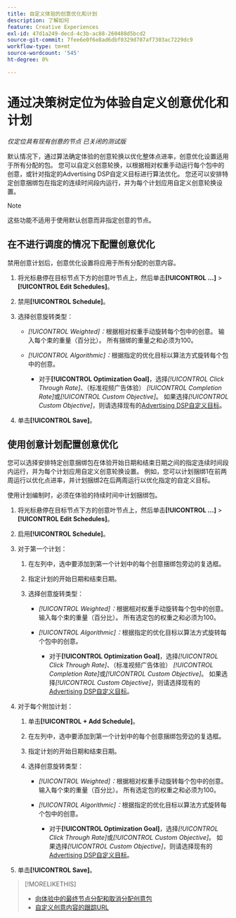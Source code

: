 ```yaml
---
title: 自定义体验的创意优化和计划
description: 了解如何
feature: Creative Experiences
exl-id: 47d1a249-decd-4c3b-ac88-260488d5bcd2
source-git-commit: 7fee6e0f6e8ad6dbf0329d707af7303ac7229dc9
workflow-type: tm+mt
source-wordcount: '545'
ht-degree: 0%

---
```


# 通过决策树定位为体验自定义创意优化和计划

*仅定位具有现有创意的节点*
*已关闭的测试版*

默认情况下，通过算法确定体验的创意轮换以优化整体点进率，创意优化设置适用于所有分配的包。 您可以自定义创意轮换，以根据相对权重手动运行每个包中的创意，或针对指定的Advertising DSP自定义目标进行算法优化。 您还可以安排特定创意捆绑包在指定的连续时间段内运行，并为每个计划应用自定义创意轮换设置。

>[!NOTE]
>
>这些功能不适用于使用默认创意而非指定创意的节点。

## 在不进行调度的情况下配置创意优化

禁用创意计划后，创意优化设置将应用于所有分配的创意内容。

1. 将光标悬停在目标节点下方的创意叶节点上，然后单击&#x200B;**[!UICONTROL ...]** > **[!UICONTROL Edit Schedules]**。

1. 禁用&#x200B;**[!UICONTROL Schedule]**。

1. 选择创意旋转类型：

   * *[!UICONTROL Weighted]：*&#x200B;根据相对权重手动旋转每个包中的创意。 输入每个束的重量（百分比）。 所有捆绑的重量之和必须为100。

   * *[!UICONTROL Algorithmic]：*&#x200B;根据指定的优化目标以算法方式旋转每个包中的创意。

      * 对于&#x200B;**[!UICONTROL Optimization Goal]**，选择&#x200B;*[!UICONTROL Click Through Rate]*、（标准视频广告体验） *[!UICONTROL Completion Rate]*&#x200B;或&#x200B;*[!UICONTROL Custom Objective]*。  如果选择&#x200B;*[!UICONTROL Custom Objective]*，则请选择现有的[Advertising DSP自定义目标](/help/dsp/optimization/custom-goal.md)。

1. 单击&#x200B;**[!UICONTROL Save]**。

## 使用创意计划配置创意优化

您可以选择安排特定创意捆绑包在体验开始日期和结束日期之间的指定连续时间段内运行，并为每个计划应用自定义创意轮换设置。 例如，您可以计划捆绑1在前两周运行以优化点进率，并计划捆绑2在后两周运行以优化指定的自定义目标。

使用计划编制时，必须在体验的持续时间中计划捆绑包。

1. 将光标悬停在目标节点下方的创意叶节点上，然后单击&#x200B;**[!UICONTROL ...]** > **[!UICONTROL Edit Schedules]**。

1. 启用&#x200B;**[!UICONTROL Schedule]**。

1. 对于第一个计划：

   1. 在左列中，选中要添加到第一个计划中的每个创意捆绑包旁边的复选框。

   1. 指定计划的开始日期和结束日期。

   1. 选择创意旋转类型：

      * *[!UICONTROL Weighted]：*&#x200B;根据相对权重手动旋转每个包中的创意。 输入每个束的重量（百分比）。 所有选定包的权重之和必须为100。

      * *[!UICONTROL Algorithmic]：*&#x200B;根据指定的优化目标以算法方式旋转每个包中的创意。

         * 对于&#x200B;**[!UICONTROL Optimization Goal]**，选择&#x200B;*[!UICONTROL Click Through Rate]*、（标准视频广告体验） *[!UICONTROL Completion Rate]*&#x200B;或&#x200B;*[!UICONTROL Custom Objective]*。  如果选择&#x200B;*[!UICONTROL Custom Objective]*，则请选择现有的[Advertising DSP自定义目标](/help/dsp/optimization/custom-goal.md)。

1. 对于每个附加计划：

   1. 单击&#x200B;**[!UICONTROL + Add Schedule]**。

   1. 在左列中，选中要添加到第一个计划中的每个创意捆绑包旁边的复选框。

   1. 指定计划的开始日期和结束日期。

   1. 选择创意旋转类型：

      * *[!UICONTROL Weighted]：*&#x200B;根据相对权重手动旋转每个包中的创意。 输入每个束的重量（百分比）。 所有选定包的权重之和必须为100。

      * *[!UICONTROL Algorithmic]：*&#x200B;根据指定的优化目标以算法方式旋转每个包中的创意。

         * 对于&#x200B;**[!UICONTROL Optimization Goal]**，选择&#x200B;*[!UICONTROL Click Through Rate]*&#x200B;或&#x200B;*[!UICONTROL Custom Objective]*。  如果选择&#x200B;*[!UICONTROL Custom Objective]*，则请选择现有的[Advertising DSP自定义目标](/help/dsp/optimization/custom-goal.md)。

1. 单击&#x200B;**[!UICONTROL Save]**。

>[!MORELIKETHIS]
>
>* [向体验中的最终节点分配和取消分配创意包](/help/creative/experiences/experience-assign-creative-bundles.md)
>* [自定义创意内容的跟踪URL](/help/creative/experiences/experience-tracking-urls-targeting.md)
